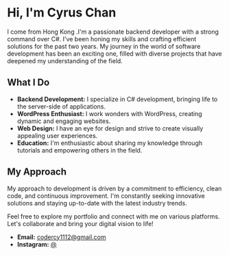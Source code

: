 # Hi, I'm Cyrus Chan

I come from Hong Kong .I'm a passionate backend developer with a strong command over C#. I've been honing my skills and crafting efficient solutions for the past two years. My journey in the world of software development has been an exciting one, filled with diverse projects that have deepened my understanding of the field.

## What I Do

- **Backend Development:** I specialize in C# development, bringing life to the server-side of applications.
- **WordPress Enthusiast:** I work wonders with WordPress, creating dynamic and engaging websites.
- **Web Design:** I have an eye for design and strive to create visually appealing user experiences.
- **Education:** I'm enthusiastic about sharing my knowledge through tutorials and empowering others in the field.

## My Approach

My approach to development is driven by a commitment to efficiency, clean code, and continuous improvement. I'm constantly seeking innovative solutions and staying up-to-date with the latest industry trends.

Feel free to explore my portfolio and connect with me on various platforms. Let's collaborate and bring your digital vision to life!

- **Email:** [codercy1112@gmail.com](mailto:codercy1112@gmail.com)
- **Instagram:** [@](https://www.instagram.com/__coder_cy_1112/?igshid=OGQ5ZDc2ODk2ZA%3D%3D)